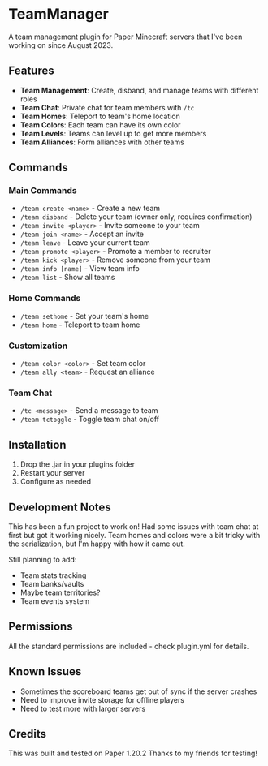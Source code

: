# TeamManager

A team management plugin for Paper Minecraft servers that I've been working on since August 2023.

## Features

- **Team Management**: Create, disband, and manage teams with different roles
- **Team Chat**: Private chat for team members with `/tc`
- **Team Homes**: Teleport to team's home location
- **Team Colors**: Each team can have its own color
- **Team Levels**: Teams can level up to get more members
- **Team Alliances**: Form alliances with other teams

## Commands

### Main Commands
- `/team create <name>` - Create a new team
- `/team disband` - Delete your team (owner only, requires confirmation)
- `/team invite <player>` - Invite someone to your team
- `/team join <name>` - Accept an invite
- `/team leave` - Leave your current team
- `/team promote <player>` - Promote a member to recruiter
- `/team kick <player>` - Remove someone from your team
- `/team info [name]` - View team info
- `/team list` - Show all teams

### Home Commands
- `/team sethome` - Set your team's home
- `/team home` - Teleport to team home

### Customization
- `/team color <color>` - Set team color
- `/team ally <team>` - Request an alliance

### Team Chat
- `/tc <message>` - Send a message to team
- `/team tctoggle` - Toggle team chat on/off

## Installation

1. Drop the .jar in your plugins folder
2. Restart your server
3. Configure as needed

## Development Notes

This has been a fun project to work on! Had some issues with team chat at first but got it working nicely. Team homes and colors were a bit tricky with the serialization, but I'm happy with how it came out.

Still planning to add:
- Team stats tracking
- Team banks/vaults
- Maybe team territories?
- Team events system

## Permissions
All the standard permissions are included - check plugin.yml for details.

## Known Issues
- Sometimes the scoreboard teams get out of sync if the server crashes
- Need to improve invite storage for offline players
- Need to test more with larger servers

## Credits
This was built and tested on Paper 1.20.2
Thanks to my friends for testing! 